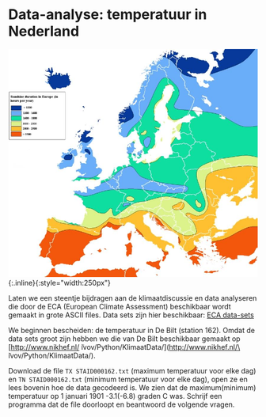 # Data-analyse: temperatuur in Nederland

![TemperatureMapEurope](TemperatureMapEurope.jpg){:.inline}{:style="width:250px"}

Laten we een steentje bijdragen aan de klimaatdiscussie en data analyseren 
die door de ECA (European Climate Assessment) beschikbaar wordt gemaakt in 
grote ASCII files. Data sets zijn hier beschikbaar: 
[ECA data-sets](http://eca.knmi.nl/dailydata/predefinedseries.php)

We beginnen bescheiden: de temperatuur in De Bilt (station 162). Omdat de data 
sets groot zijn hebben we die van De Bilt beschikbaar gemaakt op 
[http://www.nikhef.nl/ ̃ivov/Python/KlimaatData/](http://www.nikhef.nl/\ ̃ivov/Python/KlimaatData/).

Download de file `TX STAID000162.txt` (maximum temperatuur voor elke dag) en `TN STAID000162.txt` 
(minimum temperatuur voor elke dag), open ze en lees bovenin hoe de data gecodeerd is. We zien 
dat de maximum(minimum) temperatuur op 1 januari 1901 -3.1(-6.8) graden C was. Schrijf een 
programma dat de file doorloopt en beantwoord de volgende vragen.
